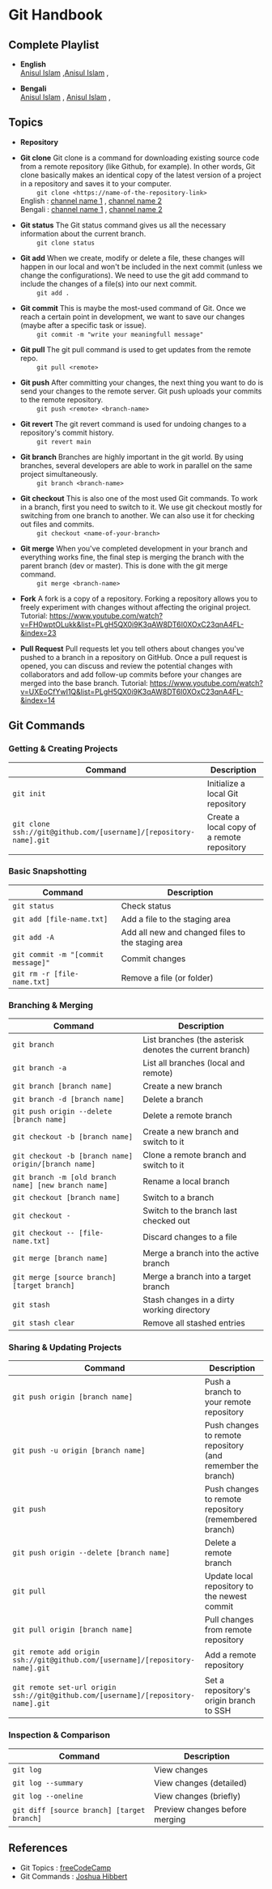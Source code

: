 # Git Handbook

## Complete Playlist

- **English**\
[Anisul Islam](https://www.youtube.com/playlist?list=PLgH5QX0i9K3qAW8DT6I0XOxC23qnA4FL) ,[Anisul Islam](https://www.youtube.com/playlist?list=PLgH5QX0i9K3qAW8DT6I0XOxC23qnA4FL) ,

- **Bengali**\
[Anisul Islam](https://www.youtube.com/playlist?list=PLgH5QX0i9K3qAW8DT6I0XOxC23qnA4FL) , [Anisul Islam](https://www.youtube.com/playlist?list=PLgH5QX0i9K3qAW8DT6I0XOxC23qnA4FL) ,

## Topics

- **Repository**
- **Git clone**
Git clone is a command for downloading existing source code from a remote repository (like Github, for example). In other words, Git clone basically makes an identical copy of the latest version of a project in a repository and saves it to your computer.\
&emsp;&emsp; `git clone <https://name-of-the-repository-link>`\
English : [channel name 1](https://www.youtube.com/playlist?list=PLgH5QX0i9K3qAW8DT6I0XOxC23qnA4FL) , [channel name 2](https://www.youtube.com/playlist?list=PLgH5QX0i9K3qAW8DT6I0XOxC23qnA4FL)\
Bengali : [channel name 1](https://www.youtube.com/playlist?list=PLgH5QX0i9K3qAW8DT6I0XOxC23qnA4FL) , [channel name 2](https://www.youtube.com/playlist?list=PLgH5QX0i9K3qAW8DT6I0XOxC23qnA4FL)

- **Git status**
The Git status command gives us all the necessary information about the current branch.\
&emsp;&emsp; `git clone status` 
- **Git add**
When we create, modify or delete a file, these changes will happen in our local and won't be included in the next commit (unless we change the configurations).
We need to use the git add command to include the changes of a file(s) into our next commit.\
&emsp;&emsp; `git add .`  
- **Git commit**
This is maybe the most-used command of Git. Once we reach a certain point in development, we want to save our changes (maybe after a specific task or issue).\
&emsp;&emsp; `git commit -m "write your meaningfull message"` 
- **Git pull**
The git pull command is used to get updates from the remote repo.\
&emsp;&emsp; `git pull <remote>`
- **Git push**
After committing your changes, the next thing you want to do is send your changes to the remote server. Git push uploads your commits to the remote repository.\
&emsp;&emsp; `git push <remote> <branch-name>`
- **Git revert**
The git revert command is used for undoing changes to a repository's commit history.\
&emsp;&emsp; `git revert main`  
- **Git branch**
Branches are highly important in the git world. By using branches, several developers are able to work in parallel on the same project simultaneously.\
&emsp;&emsp; `git branch <branch-name>`
- **Git checkout**
This is also one of the most used Git commands. To work in a branch, first you need to switch to it. We use git checkout mostly for switching from one branch to another. We can also use it for checking out files and commits.\
&emsp;&emsp; `git checkout <name-of-your-branch>`
- **Git merge**
When you've completed development in your branch and everything works fine, the final step is merging the branch with the parent branch (dev or master). This is done with the git merge command.\
&emsp;&emsp; `git merge <branch-name>`
- **Fork**
A fork is a copy of a repository. Forking a repository allows you to freely experiment with changes without affecting the original project.
Tutorial: https://www.youtube.com/watch?v=FH0wptOLukk&list=PLgH5QX0i9K3qAW8DT6I0XOxC23qnA4FL-&index=23
- **Pull Request**
Pull requests let you tell others about changes you've pushed to a branch in a repository on GitHub. Once a pull request is opened, you can discuss and review the potential changes with collaborators and add follow-up commits before your changes are merged into the base branch.
Tutorial: https://www.youtube.com/watch?v=UXEoCfYwI1Q&list=PLgH5QX0i9K3qAW8DT6I0XOxC23qnA4FL-&index=14

## Git Commands

### Getting & Creating Projects

| Command | Description |
| ------- | ----------- |
| `git init` | Initialize a local Git repository |
| `git clone ssh://git@github.com/[username]/[repository-name].git` | Create a local copy of a remote repository |

### Basic Snapshotting

| Command | Description |
| ------- | ----------- |
| `git status` | Check status |
| `git add [file-name.txt]` | Add a file to the staging area |
| `git add -A` | Add all new and changed files to the staging area |
| `git commit -m "[commit message]"` | Commit changes |
| `git rm -r [file-name.txt]` | Remove a file (or folder) |

### Branching & Merging

| Command | Description |
| ------- | ----------- |
| `git branch` | List branches (the asterisk denotes the current branch) |
| `git branch -a` | List all branches (local and remote) |
| `git branch [branch name]` | Create a new branch |
| `git branch -d [branch name]` | Delete a branch |
| `git push origin --delete [branch name]` | Delete a remote branch |
| `git checkout -b [branch name]` | Create a new branch and switch to it |
| `git checkout -b [branch name] origin/[branch name]` | Clone a remote branch and switch to it |
| `git branch -m [old branch name] [new branch name]` | Rename a local branch |
| `git checkout [branch name]` | Switch to a branch |
| `git checkout -` | Switch to the branch last checked out |
| `git checkout -- [file-name.txt]` | Discard changes to a file |
| `git merge [branch name]` | Merge a branch into the active branch |
| `git merge [source branch] [target branch]` | Merge a branch into a target branch |
| `git stash` | Stash changes in a dirty working directory |
| `git stash clear` | Remove all stashed entries |

### Sharing & Updating Projects

| Command | Description |
| ------- | ----------- |
| `git push origin [branch name]` | Push a branch to your remote repository |
| `git push -u origin [branch name]` | Push changes to remote repository (and remember the branch) |
| `git push` | Push changes to remote repository (remembered branch) |
| `git push origin --delete [branch name]` | Delete a remote branch |
| `git pull` | Update local repository to the newest commit |
| `git pull origin [branch name]` | Pull changes from remote repository |
| `git remote add origin ssh://git@github.com/[username]/[repository-name].git` | Add a remote repository |
| `git remote set-url origin ssh://git@github.com/[username]/[repository-name].git` | Set a repository's origin branch to SSH |

### Inspection & Comparison

| Command | Description |
| ------- | ----------- |
| `git log` | View changes |
| `git log --summary` | View changes (detailed) |
| `git log --oneline` | View changes (briefly) |
| `git diff [source branch] [target branch]` | Preview changes before merging |

## References

- Git Topics : [freeCodeCamp](https://www.freecodecamp.org/news/10-important-git-commands-that-every-developer-should-know/)
- Git Commands : [Joshua Hibbert](https://github.com/joshnh/Git-Commands)
